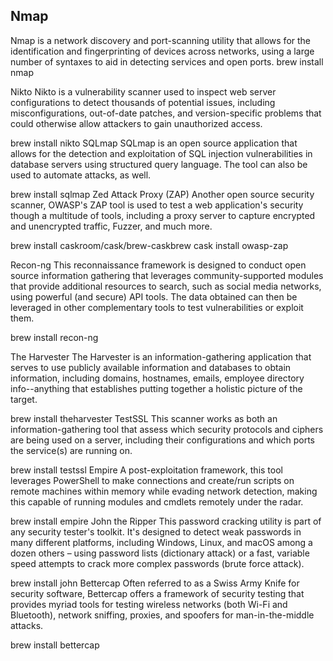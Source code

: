 ## **Nmap**

Nmap is a network discovery and port-scanning utility that allows for the identification and fingerprinting of devices across networks, using a large number of syntaxes to aid in detecting services and open ports.
brew install nmap


Nikto
Nikto is a vulnerability scanner used to inspect web server configurations to detect thousands of potential issues, including misconfigurations, out-of-date patches, and version-specific problems that could otherwise allow attackers to gain unauthorized access.

brew install nikto
SQLmap
SQLmap is an open source application that allows for the detection and exploitation of SQL injection vulnerabilities in database servers using structured query language. The tool can also be used to automate attacks, as well.

brew install sqlmap
Zed Attack Proxy (ZAP)
Another open source security scanner, OWASP's ZAP tool is used to test a web application's security though a multitude of tools, including a proxy server to capture encrypted and unencrypted traffic, Fuzzer, and much more.

brew install caskroom/cask/brew-caskbrew cask install owasp-zap

Recon-ng
This reconnaissance framework is designed to conduct open source information gathering that leverages community-supported modules that provide additional resources to search, such as social media networks, using powerful (and secure) API tools. The data obtained can then be leveraged in other complementary tools to test vulnerabilities or exploit them.

brew install recon-ng

The Harvester
The Harvester is an information-gathering application that serves to use publicly available information and databases to obtain information, including domains, hostnames, emails, employee directory info--anything that establishes putting together a holistic picture of the target.

brew install theharvester
TestSSL
This scanner works as both an information-gathering tool that assess which security protocols and ciphers are being used on a server, including their configurations and which ports the service(s) are running on. 

brew install testssl
Empire
A post-exploitation framework, this tool leverages PowerShell to make connections and create/run scripts on remote machines within memory while evading network detection, making this capable of running modules and cmdlets remotely under the radar.

brew install empire
John the Ripper
This password cracking utility is part of any security tester's toolkit. It's designed to detect weak passwords in many different platforms, including Windows, Linux, and macOS among a dozen others – using password lists (dictionary attack) or a fast, variable speed attempts to crack more complex passwords (brute force attack).

brew install john
Bettercap
Often referred to as a Swiss Army Knife for security software, Bettercap offers a framework of security testing that provides myriad tools for testing wireless networks (both Wi-Fi and Bluetooth), network sniffing, proxies, and spoofers for man-in-the-middle attacks.

brew install bettercap
